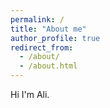 ```yaml
---
permalink: /
title: "About me"
author_profile: true
redirect_from: 
  - /about/
  - /about.html
---
```


Hi I'm Ali.
